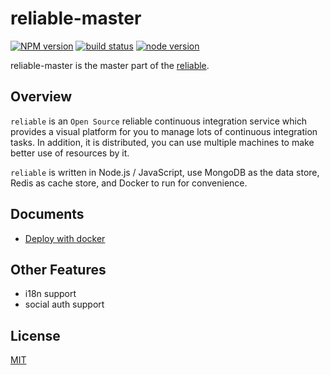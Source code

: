 # reliable-master

[![NPM version][npm-image]][npm-url]
[![build status][travis-image]][travis-url]
[![node version][node-image]][node-url]

[npm-image]: https://img.shields.io/npm/v/reliable-master.svg?style=flat-square
[npm-url]: https://npmjs.org/package/reliable-master
[travis-image]: https://img.shields.io/travis/reliablejs/reliable-master.svg?style=flat-square
[travis-url]: https://travis-ci.org/reliablejs/reliable-master
[node-image]: https://img.shields.io/badge/node.js-%3E=_4.2.1-green.svg?style=flat-square
[node-url]: http://nodejs.org/download/

reliable-master is the master part of the [reliable](https://github.com/reliablejs).

## Overview

`reliable` is an `Open Source` reliable continuous integration service which provides a visual platform for you to manage lots of continuous integration tasks. In addition, it is distributed, you can use multiple machines to make better use of resources by it.

`reliable` is written in Node.js / JavaScript, use MongoDB as the data store, Redis as cache store, and Docker to run for convenience.

## Documents

- [Deploy with docker](./docs/en/deploy.md)

## Other Features

- i18n support
- social auth support

## License

[MIT](LICENSE)
